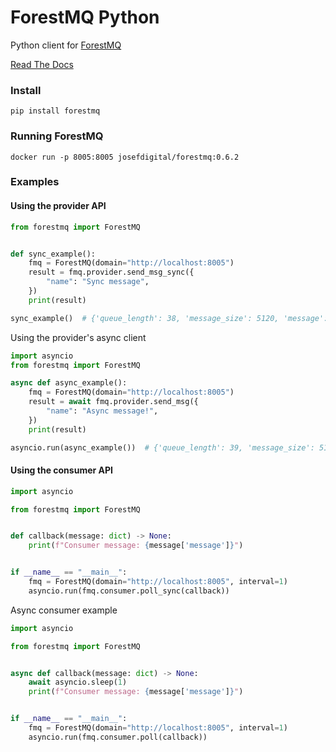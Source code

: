 # ForestMQ Python

Python client for [ForestMQ](https://github.com/josefdigital/forestmq)

[Read The Docs](https://forestmq-python.readthedocs.io/en/latest/)

### Install
```
pip install forestmq
```

### Running ForestMQ
```
docker run -p 8005:8005 josefdigital/forestmq:0.6.2
```

### Examples
#### Using the provider API

```python
from forestmq import ForestMQ


def sync_example():
    fmq = ForestMQ(domain="http://localhost:8005")
    result = fmq.provider.send_msg_sync({
        "name": "Sync message",
    })
    print(result)

sync_example()  # {'queue_length': 38, 'message_size': 5120, 'message': {'name': 'Sync message'}}
```

Using the provider's async client
```python
import asyncio
from forestmq import ForestMQ

async def async_example():
    fmq = ForestMQ(domain="http://localhost:8005")
    result = await fmq.provider.send_msg({
        "name": "Async message!",
    })
    print(result)

asyncio.run(async_example())  # {'queue_length': 39, 'message_size': 5120, 'message': {'name': 'Async message!'}}
```
#### Using the consumer API
```python
import asyncio

from forestmq import ForestMQ


def callback(message: dict) -> None:
    print(f"Consumer message: {message['message']}")


if __name__ == "__main__":
    fmq = ForestMQ(domain="http://localhost:8005", interval=1)
    asyncio.run(fmq.consumer.poll_sync(callback))

```

Async consumer example
```python
import asyncio

from forestmq import ForestMQ


async def callback(message: dict) -> None:
    await asyncio.sleep(1)
    print(f"Consumer message: {message['message']}")


if __name__ == "__main__":
    fmq = ForestMQ(domain="http://localhost:8005", interval=1)
    asyncio.run(fmq.consumer.poll(callback))
```

